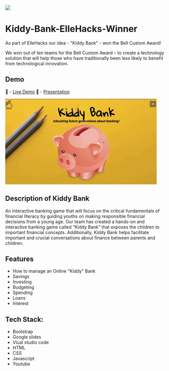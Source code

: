 ![](https://github.com/nareshribabu/Kiddy-Bank-ElleHacks-Winner/blob/main/KiddyBank.png)
# Kiddy-Bank-ElleHacks-Winner
As part of ElleHacks our idea - "Kiddy Bank" - won the Bell Custom Award!

We won out of ten teams for the Bell Custom Award – to create a technology solution that will help those who have traditionally been less likely to benefit from technological innovation.

## Demo
🔗 - [Live Demo](https://nareshribabu.github.io/Kiddy-Bank-ElleHacks-Winner/)
🔗 - [Presentation](https://youtu.be/cUOvI7lmlfs)

![](original.gif)

## Description of Kiddy Bank
An interactive banking game that will focus on the critical fundamentals of financial literacy by guiding youths on making responsible financial decisions from a young age.
Our team has created a hands-on and interactive banking game called “Kiddy Bank” that exposes the children to important financial concepts. Additionally, Kiddy Bank helps facilitate important and crucial conversations about finance between parents and children.


## Features
- How to manage an Online "Kiddy" Bank
- Savings
- Investing
- Budgeting
- Spending
- Loans
- Interest

## Tech Stack:
- Bootstrap
- Google slides
- Viual studio code
- HTML
- CSS
- Javascript
- Youtube

